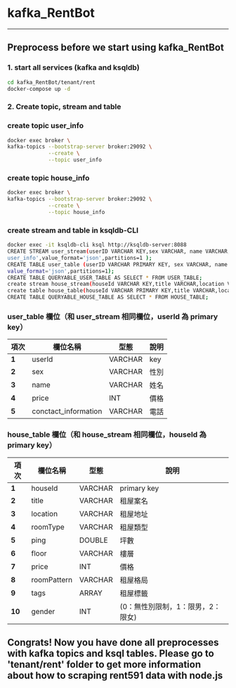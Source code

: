 # kafka_RentBot
---
## Preprocess before we start using kafka_RentBot

### 1. start all services (kafka and ksqldb)

```sh
cd kafka_RentBot/tenant/rent
docker-compose up -d
```
### 2. Create topic, stream and table

### create topic user_info

```sh
docker exec broker \
kafka-topics --bootstrap-server broker:29092 \
             --create \
             --topic user_info
```

### create topic house_info

```sh
docker exec broker \
kafka-topics --bootstrap-server broker:29092 \
             --create \
             --topic house_info
```
### create stream and table in ksqldb-CLI

```sh
docker exec -it ksqldb-cli ksql http://ksqldb-server:8088
CREATE STREAM user_stream(userID VARCHAR KEY,sex VARCHAR, name VARCHAR, price INT, contact_information VARCHAR )WITH (kafka_topic='
user_info',value_format='json',partitions=1 );
CREATE TABLE user_table (userID VARCHAR PRIMARY KEY, sex VARCHAR, name VARCHAR, price INT, contact_information VARCHAR ) WITH (kafka_topic='user_info',
value_format='json',partitions=1);
CREATE TABLE QUERYABLE_USER_TABLE AS SELECT * FROM USER_TABLE;
create stream house_stream(houseId VARCHAR KEY,title VARCHAR,location VARCHAR,roomType VARCHAR,ping DOUBLE,floor VARCHAR,price INT,roomPattern VARCHAR,tags ARRAY<VARCHAR>,gender INT) WITH (KAFKA_TOPIC='house_info',VALUE_FORMAT='json');
create table house_table(houseId VARCHAR PRIMARY KEY,title VARCHAR,location VARCHAR,roomType VARCHAR,ping DOUBLE,floor VARCHAR,price INT,roomPattern VARCHAR,tags ARRAY<VARCHAR>,gender INT) WITH (KAFKA_TOPIC='house_info',VALUE_FORMAT='json');
CREATE TABLE QUERYABLE_HOUSE_TABLE AS SELECT * FROM HOUSE_TABLE;
```

### user_table 欄位（和 user_stream 相同欄位，userId 為 primary key）

| **項次** | **欄位名稱** | **型態** | **說明**                          |
| -------- | ------------ | -------- | --------------------------------- |
| **1**    | userId       | VARCHAR  | key                               |
| **2**    | sex          | VARCHAR  | 性別                          |
| **3**    | name         | VARCHAR  | 姓名                          |
| **4**    | price        | INT      | 價格                          |
| **5**    | conctact_information| VARCHAR   | 電話                              |


### house_table 欄位（和 house_stream 相同欄位，houseId 為 primary key）

| **項次** | **欄位名稱** | **型態** | **說明**                          |
| -------- | ------------ | -------- | --------------------------------- |
| **1**    | houseId      | VARCHAR  | primary key                       |
| **2**    | title        | VARCHAR  | 租屋案名                          |
| **3**    | location     | VARCHAR  | 租屋地址                          |
| **4**    | roomType     | VARCHAR  | 租屋類型                          |
| **5**    | ping         | DOUBLE   | 坪數                              |
| **6**    | floor        | VARCHAR  | 樓層                              |
| **7**    | price        | INT      | 價格                              |
| **8**    | roomPattern  | VARCHAR  | 租屋格局                          |
| **9**    | tags         | ARRAY    | 租屋標籤                          |
| **10**   | gender       | INT      | (0：無性別限制，1：限男，2：限女) |

## Congrats! Now you have done all preprocesses with kafka topics and ksql tables. Please go to 'tenant/rent' folder to get more information about how to scraping rent591 data with node.js


